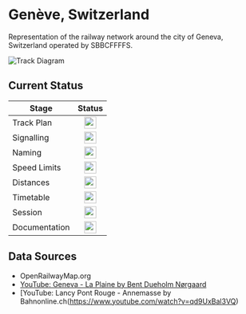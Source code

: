 # Genève, Switzerland
Representation of the railway network around the city of Geneva, Switzerland operated by SBBCFFFFS.

![Track Diagram](https://raw.githubusercontent.com/Railway-Op-Sim/CH-GenevaArea/master/Images/Geneva.bmp)

## Current Status

| Stage         | Status        |
| ------------- |:-------------:|
| Track Plan     | <img src="https://image.flaticon.com/icons/svg/1632/1632596.svg" height="24"> |
| Signalling      | <img src="https://image.flaticon.com/icons/svg/1632/1632596.svg" height="24">      |
| Naming | <img src="https://image.flaticon.com/icons/svg/1632/1632596.svg" height="24">      |
| Speed Limits | <img src="https://image.flaticon.com/icons/svg/1632/1632596.svg" height="24"> |
| Distances | <img src="https://image.flaticon.com/icons/svg/1632/1632596.svg" height="24"> |
| Timetable | <img src="https://image.flaticon.com/icons/svg/390/390914.svg" height="24"> |
| Session | <img src="https://image.flaticon.com/icons/svg/390/390914.svg" height="24"> |
| Documentation | <img src="https://image.flaticon.com/icons/svg/390/390914.svg" height="24"> |

## Data Sources 

- OpenRailwayMap.org
- [YouTube: Geneva - La Plaine by Bent Dueholm Nørgaard](https://www.youtube.com/watch?v=v1VVESwEdW0)
- [YouTube: Lancy Pont Rouge - Annemasse by Bahnonline.ch(https://www.youtube.com/watch?v=qd9UxBal3VQ)
